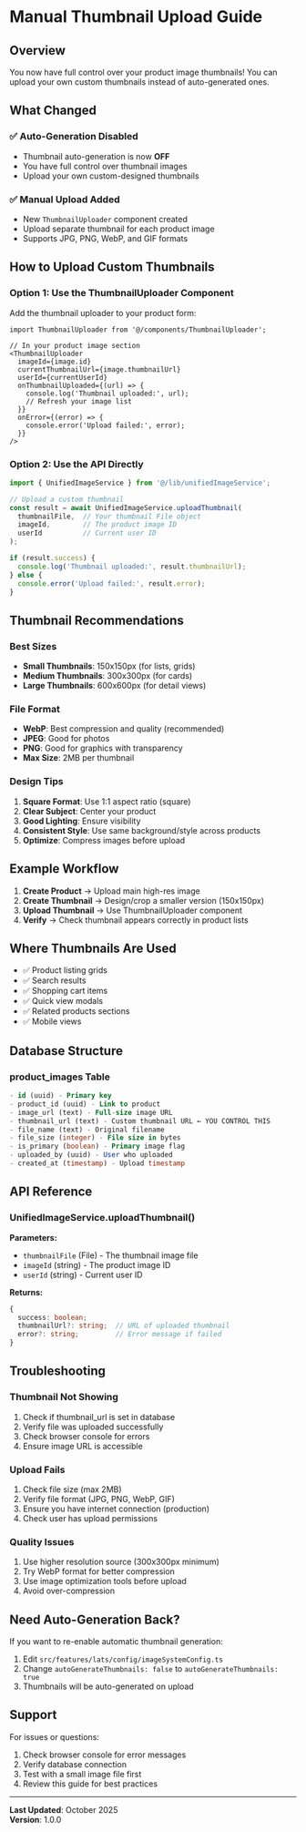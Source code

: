 # Manual Thumbnail Upload Guide

## Overview
You now have full control over your product image thumbnails! You can upload your own custom thumbnails instead of auto-generated ones.

## What Changed

### ✅ Auto-Generation Disabled
- Thumbnail auto-generation is now **OFF**
- You have full control over thumbnail images
- Upload your own custom-designed thumbnails

### ✅ Manual Upload Added
- New `ThumbnailUploader` component created
- Upload separate thumbnail for each product image
- Supports JPG, PNG, WebP, and GIF formats

## How to Upload Custom Thumbnails

### Option 1: Use the ThumbnailUploader Component

Add the thumbnail uploader to your product form:

```tsx
import ThumbnailUploader from '@/components/ThumbnailUploader';

// In your product image section
<ThumbnailUploader
  imageId={image.id}
  currentThumbnailUrl={image.thumbnailUrl}
  userId={currentUserId}
  onThumbnailUploaded={(url) => {
    console.log('Thumbnail uploaded:', url);
    // Refresh your image list
  }}
  onError={(error) => {
    console.error('Upload failed:', error);
  }}
/>
```

### Option 2: Use the API Directly

```typescript
import { UnifiedImageService } from '@/lib/unifiedImageService';

// Upload a custom thumbnail
const result = await UnifiedImageService.uploadThumbnail(
  thumbnailFile,  // Your thumbnail File object
  imageId,        // The product image ID
  userId          // Current user ID
);

if (result.success) {
  console.log('Thumbnail uploaded:', result.thumbnailUrl);
} else {
  console.error('Upload failed:', result.error);
}
```

## Thumbnail Recommendations

### Best Sizes
- **Small Thumbnails**: 150x150px (for lists, grids)
- **Medium Thumbnails**: 300x300px (for cards)
- **Large Thumbnails**: 600x600px (for detail views)

### File Format
- **WebP**: Best compression and quality (recommended)
- **JPEG**: Good for photos
- **PNG**: Good for graphics with transparency
- **Max Size**: 2MB per thumbnail

### Design Tips
1. **Square Format**: Use 1:1 aspect ratio (square)
2. **Clear Subject**: Center your product
3. **Good Lighting**: Ensure visibility
4. **Consistent Style**: Use same background/style across products
5. **Optimize**: Compress images before upload

## Example Workflow

1. **Create Product** → Upload main high-res image
2. **Create Thumbnail** → Design/crop a smaller version (150x150px)
3. **Upload Thumbnail** → Use ThumbnailUploader component
4. **Verify** → Check thumbnail appears correctly in product lists

## Where Thumbnails Are Used

- ✅ Product listing grids
- ✅ Search results
- ✅ Shopping cart items
- ✅ Quick view modals
- ✅ Related products sections
- ✅ Mobile views

## Database Structure

### product_images Table
```sql
- id (uuid) - Primary key
- product_id (uuid) - Link to product
- image_url (text) - Full-size image URL
- thumbnail_url (text) - Custom thumbnail URL ← YOU CONTROL THIS
- file_name (text) - Original filename
- file_size (integer) - File size in bytes
- is_primary (boolean) - Primary image flag
- uploaded_by (uuid) - User who uploaded
- created_at (timestamp) - Upload timestamp
```

## API Reference

### UnifiedImageService.uploadThumbnail()

**Parameters:**
- `thumbnailFile` (File) - The thumbnail image file
- `imageId` (string) - The product image ID
- `userId` (string) - Current user ID

**Returns:**
```typescript
{
  success: boolean;
  thumbnailUrl?: string;  // URL of uploaded thumbnail
  error?: string;         // Error message if failed
}
```

## Troubleshooting

### Thumbnail Not Showing
1. Check if thumbnail_url is set in database
2. Verify file was uploaded successfully
3. Check browser console for errors
4. Ensure image URL is accessible

### Upload Fails
1. Check file size (max 2MB)
2. Verify file format (JPG, PNG, WebP, GIF)
3. Ensure you have internet connection (production)
4. Check user has upload permissions

### Quality Issues
1. Use higher resolution source (300x300px minimum)
2. Try WebP format for better compression
3. Use image optimization tools before upload
4. Avoid over-compression

## Need Auto-Generation Back?

If you want to re-enable automatic thumbnail generation:

1. Edit `src/features/lats/config/imageSystemConfig.ts`
2. Change `autoGenerateThumbnails: false` to `autoGenerateThumbnails: true`
3. Thumbnails will be auto-generated on upload

## Support

For issues or questions:
1. Check browser console for error messages
2. Verify database connection
3. Test with a small image file first
4. Review this guide for best practices

---

**Last Updated**: October 2025  
**Version**: 1.0.0

